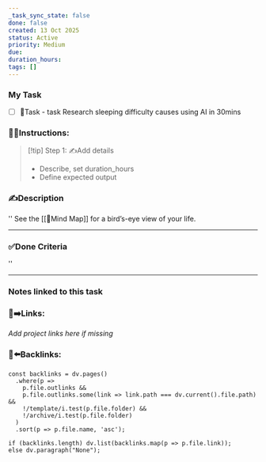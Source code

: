 ```yaml
---
_task_sync_state: false
done: false
created: 13 Oct 2025
status: Active
priority: Medium
due:
duration_hours:
tags: []
---
```


### My Task
- [ ] 📌Task - task Research sleeping difficulty causes using AI in 30mins


### 👷‍♂️Instructions:
> [!tip] Step 1: ✍️Add details  
> - Describe, set duration_hours  
> - Define expected output

### ✍️Description  
''
See the [[🧠Mind Map]] for a bird’s-eye view of your life.
___

### ✅Done Criteria  
''
___
### Notes linked to this task

### 🔗➡️Links:
*Add project links here if missing*

### 🔗⬅️Backlinks:
~~~dataviewjs
const backlinks = dv.pages()
  .where(p =>
    p.file.outlinks &&
    p.file.outlinks.some(link => link.path === dv.current().file.path) &&
    !/template/i.test(p.file.folder) &&
    !/archive/i.test(p.file.folder)
  )
  .sort(p => p.file.name, 'asc');

if (backlinks.length) dv.list(backlinks.map(p => p.file.link));
else dv.paragraph("None");
~~~
